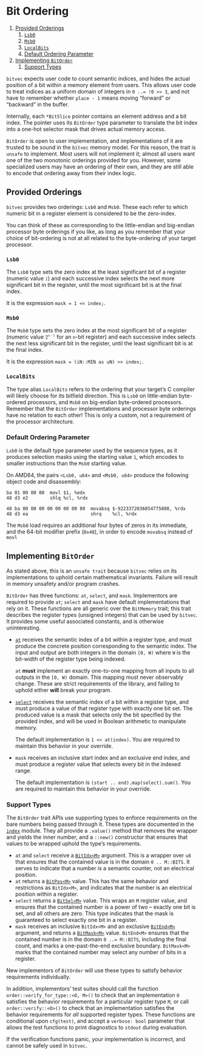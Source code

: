 # Bit Ordering <!-- omit in toc -->

1. [Provided Orderings](#provided-orderings)
   1. [`Lsb0`](#lsb0)
   1. [`Msb0`](#msb0)
   1. [`LocalBits`](#localbits)
   1. [Default Ordering Parameter](#default-ordering-parameter)
1. [Implementing `BitOrder`](#implementing-bitorder)
   1. [Support Types](#support-types)

`bitvec` expects user code to count semantic indices, and hides the actual
position of a bit within a memory element from users. This allows user code to
treat indices as a uniform domain of integers in `0 ..= !0 >> 3`, and not have
to remember whether `place - 1` means moving “forward” or “backward” in the
buffer.

Internally, each `*BitSlice` pointer contains an element address and a bit
index. The pointer uses its `BitOrder` type parameter to translate the bit index
into a one-hot selector mask that drives actual memory access.

`BitOrder` is open to user implementation, and implementations of it are trusted
to be sound in the `bitvec` memory model. For this reason, the trait is `unsafe`
to implement. Most users will not implement it; almost all users want one of the
two monotonic orderings provided for you. However, some specialized users may
have an ordering of their own, and they are still able to encode that ordering
away from their index logic.

## Provided Orderings

`bitvec` provides two orderings: `Lsb0` and `Msb0`. These each refer to which
numeric bit in a register element is considered to be the zero-index.

You can think of these as corresponding to the little-endian and big-endian
processor byte orderings if you like, as long as you remember that your choice
of bit-ordering is not at all related to the byte-ordering of your target
processor.

### `Lsb0`

The `Lsb0` type sets the zero index at the least significant bit of a register
(numeric value <math><mn>1</mn></math>) and each successive index selects the
next more significant bit in the register, until the most significant bit is at
the final index.

It is the expression `mask = 1 << index;`.

### `Msb0`

The `Msb0` type sets the zero index at the most significant bit of a register
(numeric value
<math><msup><mn>2</mn><mrow><mi>n</mi><mo>-</mo><mn>1</mn></mrow></msup></math>
for an `n`-bit register) and each successive index selects the next less
significant bit in the register, until the least significant bit is at the final
index.

It is the expression `mask = (iN::MIN as uN) >> index;`.

### `LocalBits`

The type alias `LocalBits` refers to the ordering that your target’s C compiler
will likely choose for its bitfield direction. This is `Lsb0` on little-endian
byte-ordered processors, and `Msb0` on big-endian byte-ordered processors.
Remember that the `BitOrder` implementations and processor byte orderings have
no relation to each other! This is only a custom, not a requirement of the
processor architecture.

### Default Ordering Parameter

`Lsb0` is the default type parameter used by the sequence types, as it produces
selection masks using the starting value `1`, which encodes to smaller
instructions than the `Msb0` starting value.

On AMD64, the pairs `<Lsb0, u64>` and `<Msb0, u64>` produce the following object
code and disassembly:

```text
ba 01 00 00 00  movl $1, %edx
48 d3 e2        shlq %cl, %rdx

48 ba 00 00 00 00 00 00 00 80  movabsq $-9223372036854775808, %rdx
48 d3 ea                       shrq    %cl, %rdx
```

The `Msb0` load requires an additional four bytes of zeros in its immediate,
and the 64-bit modifier prefix (`0x48`), in order to encode `movabsq` instead of
`movl`

## Implementing `BitOrder`

As stated above, this is an `unsafe trait` because `bitvec` relies on its
implementations to uphold certain mathematical invariants. Failure will result
in memory unsafety and/or program crashes.

`BitOrder` has three functions: `at`, `select`, and `mask`. Implementors are
required to provide `at`; `select` and `mask` have default implementations that
rely on it. These functions are all generic over the `BitMemory` trait; this
trait describes the register types (unsigned integers) that can be used by
`bitvec`. It provides some useful associated constants, and is otherwise
uninteresting.

- [`at`] receives the semantic index of a bit within a register type, and must
  produce the concrete position corresponding to the semantic index. The input
  and output are both integers in the domain `[0, W)` where `W` is the bit-width
  of the register type being indexed.

  `at` **must** implement an exactly one-to-one mapping from all inputs to all
  outputs in the `[0, W)` domain. This mapping must never observably change.
  These are strict requirements of the library, and failing to uphold either
  **will** break your program.

- [`select`] receives the semantic index of a bit within a register type, and
  must produce a value of that register type with exactly one bit set. The
  produced value is a mask that selects only the bit specified by the provided
  index, and will be used in Boolean arithmetic to manipulate memory.

  The default implementation is `1 << at(index)`. You are required to maintain
  this behavior in your override.

- `mask` receives an inclusive start index and an exclusive end index, and must
  produce a register value that selects every bit in the indexed range.

  The default implementation is `(start .. end).map(select).sum()`. You are
  required to maintain this behavior in your override.

### Support Types

The `BitOrder` trait APIs use supporting types to enforce requirements on the
bare numbers being passed through it. These types are documented in the [`index`]
module. They all provide a `.value()` method that removes the wrapper and yields
the inner number, and a `::new()` constructor that ensures that values to be
wrapped uphold the type’s requirements.

- `at` and `select` receive a [`BitIdx<M>`] argument. This is a wrapper over
  `u8` that ensures that the contained value is in the domain `0 .. M::BITS`. It
  serves to indicate that a number is a semantic counter, not an electrical
  position.
- `at` returns a [`BitPos<M>`] value. This has the same behavior and
  restrictions as `BitIdx<M>`, and indicates that the number is an electrical
  position within a register.
- `select` returns a [`BitSel<M>`] value. This wraps an `M` register value, and
  ensures that the contained number is a power of two – exactly one bit is set,
  and all others are zero. This type indicates that the mask is guaranteed to
  select exactly one bit in a register.
- `mask` receives an inclusive `BitIdx<M>` and an exclusive [`BitEnd<M>`]
  argument, and returns a [`BitMask<M>`] value. `BitEnd<M>` ensures that the
  contained number is in the domain `0 ..= M::BITS`, including the final count,
  and marks a one-past-the-end exclusive boundary. `BitMask<M>` marks that the
  contained number may select any number of bits in a register.

New implementors of `BitOrder` will use these types to satisfy behavior
requirements individually.

In addition, implementors’ test suites should call the function
`order::verify_for_type::<O, M>()` to check that an implementation `O` satisfies
the behavior requirements for a particular register type `M`, or call
`order::verify::<O>()` to check that an implementation satisfies the behavior
requirements for *all* supported register types. These functions are conditional
upon `cfg(test)`, and accept a `verbose: bool` parameter that allows the test
functions to print diagnostics to `stdout` during evaluation.

If the verification functions panic, your implementation is incorrect, and
cannot be safely used in `bitvec`.

[`BitIdx<M>`]: https://docs.rs/bitvec/latest/bitvec/index/struct.BitIdx.html "BitIdx API documentation"
[`BitMask<M>`]: https://docs.rs/bitvec/latest/bitvec/index/struct.BitMask.html "BitMask API documentation"
[`BitPos<M>`]: https://docs.rs/bitvec/latest/bitvec/index/struct.BitPos.html "BitPos API documentation"
[`BitSel<M>`]: https://docs.rs/bitvec/latest/bitvec/index/struct.BitSel.html "BitSel API documentation"
[`BitEnd<M>`]: https://docs.rs/bitvec/latest/bitvec/index/struct.BitEnd.html "BitEnd API documentation"
[`at`]: https://docs.rs/bitvec/latest/bitvec/order/trait.BitOrder.html#tymethod.at "BitOrder::at API documentation"
[`index`]: https://docs.rs/bitvec/latest/bitvec/index/index.html "index module documentation"
[`mask`]: https://docs.rs/bitvec/latest/bitvec/order/trait.BitOrder.html#method.mask "BitOrder::mask API documentation"
[`select`]: https://docs.rs/bitvec/latest/bitvec/order/trait.BitOrder.html#method.select "BitOrder::select API documentation"
